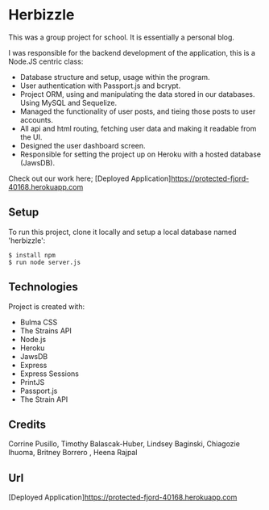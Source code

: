 # Herbizzle

This was a group project for school. It is essentially a personal blog. 

I was responsible for the backend development of the application, this is a Node.JS centric class:
* Database structure and setup, usage within the program.
* User authentication with Passport.js and bcrypt. 
* Project ORM, using and manipulating the data stored in our databases. Using MySQL and Sequelize.
* Managed the functionality of user posts, and tieing those posts to user accounts.
* All api and html routing, fetching user data and making it readable from the UI.
* Designed the user dashboard screen.
* Responsible for setting the project up on Heroku with a hosted database (JawsDB).

Check out our work here; [Deployed Application]https://protected-fjord-40168.herokuapp.com

## Setup
To run this project, clone it locally and setup a local database named 'herbizzle':

```
$ install npm 
$ run node server.js
```

## Technologies
Project is created with:
* Bulma CSS
* The Strains API 
* Node.js
* Heroku
* JawsDB
* Express
* Express Sessions
* PrintJS
* Passport.js
* The Strain API 

## Credits
Corrine Pusillo,
Timothy Balascak-Huber,
Lindsey Baginski,
Chiagozie Ihuoma,
Britney Borrero ,
Heena Rajpal

## Url

[Deployed Application]https://protected-fjord-40168.herokuapp.com



